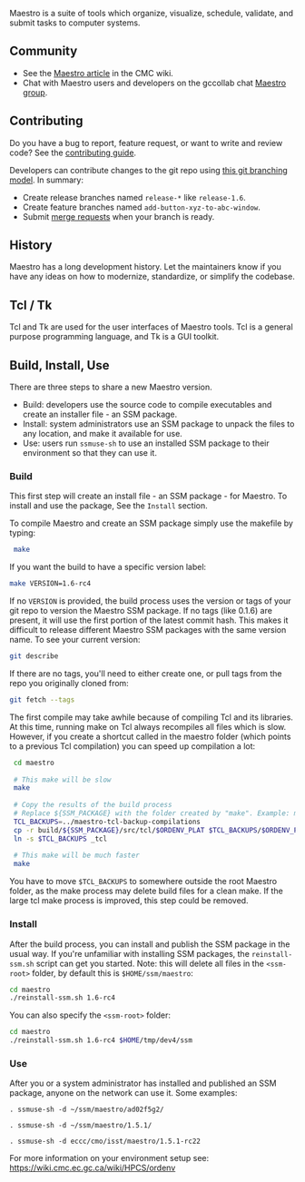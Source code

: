 Maestro is a suite of tools which organize, visualize, schedule, validate, and submit tasks to computer systems. 

## Community

* See the [Maestro article](https://wiki.cmc.ec.gc.ca/wiki/Maestro) in the CMC wiki.
* Chat with Maestro users and developers on the gccollab chat [Maestro group](https://message.gccollab.ca/channel/maestro).

## Contributing

Do you have a bug to report, feature request, or want to write and review code? See the [contributing guide](CONTRIBUTING.md).

Developers can contribute changes to the git repo using [this git branching model](https://nvie.com/posts/a-successful-git-branching-model/). In summary:

* Create release branches named `release-*` like `release-1.6`.
* Create feature branches named `add-button-xyz-to-abc-window`.
* Submit [merge requests](https://www.youtube.com/watch?v=0AT7JxqoIps&list=PLRf-PfhVvwFA7tGxwEgxgnJIY7aVevqqo&index=5) when your branch is ready.

## History

Maestro has a long development history. Let the maintainers know if you have any ideas on how to modernize, standardize, or simplify the codebase.

## Tcl / Tk

Tcl and Tk are used for the user interfaces of Maestro tools. Tcl is a general purpose programming language, and Tk is a GUI toolkit.

## Build, Install, Use

There are three steps to share a new Maestro version.

* Build: developers use the source code to compile executables and create an installer file - an SSM package.
* Install: system administrators use an SSM package to unpack the files to any location, and make it available for use.
* Use: users run `ssmuse-sh` to use an installed SSM package to their environment so that they can use it.

### Build

This first step will create an install file - an SSM package - for Maestro. To install and use the package, See the `Install` section.

To compile Maestro and create an SSM package simply use the makefile by typing:

```bash
 make
```

If you want the build to have a specific version label:

```bash
make VERSION=1.6-rc4
```

If no `VERSION` is provided, the build process uses the version or tags of your git repo to version the Maestro SSM package. If no tags (like 0.1.6) are present, it will use the first portion of the latest commit hash. This makes it difficult to release different Maestro SSM packages with the same version name. To see your current version:

```bash
git describe
```

If there are no tags, you'll need to either create one, or pull tags from the repo you originally cloned from:

```bash
git fetch --tags
```

The first compile may take awhile because of compiling Tcl and its libraries. At this time, running make on Tcl always recompiles all files which is slow. However, if you create a shortcut called in the maestro folder (which points to a previous Tcl compilation) you can speed up compilation a lot:

```bash
 cd maestro
 
 # This make will be slow
 make
 
 # Copy the results of the build process
 # Replace ${SSM_PACKAGE} with the folder created by "make". Example: maestro_a0c8517c_ubuntu-14.04-amd64-64
 TCL_BACKUPS=../maestro-tcl-backup-compilations
 cp -r build/${SSM_PACKAGE}/src/tcl/$ORDENV_PLAT $TCL_BACKUPS/$ORDENV_PLAT
 ln -s $TCL_BACKUPS _tcl
 
 # This make will be much faster
 make
```

You have to move `$TCL_BACKUPS` to somewhere outside the root Maestro folder, as the make process may delete build files for a clean make. If the large tcl make process is improved, this step could be removed.

### Install

After the build process, you can install and publish the SSM package in the usual way. If you're unfamiliar with installing SSM packages, the `reinstall-ssm.sh` script can get you started. Note: this will delete all files in the `<ssm-root>` folder, by default this is `$HOME/ssm/maestro`:

```bash
cd maestro
./reinstall-ssm.sh 1.6-rc4
```

You can also specify the `<ssm-root>` folder:

```bash
cd maestro
./reinstall-ssm.sh 1.6-rc4 $HOME/tmp/dev4/ssm
```

### Use

After you or a system administrator has installed and published an SSM package, anyone on the network can use it. Some examples:

```
. ssmuse-sh -d ~/ssm/maestro/ad02f5g2/

. ssmuse-sh -d ~/ssm/maestro/1.5.1/

. ssmuse-sh -d eccc/cmo/isst/maestro/1.5.1-rc22
```

For more information on your environment setup see: https://wiki.cmc.ec.gc.ca/wiki/HPCS/ordenv
